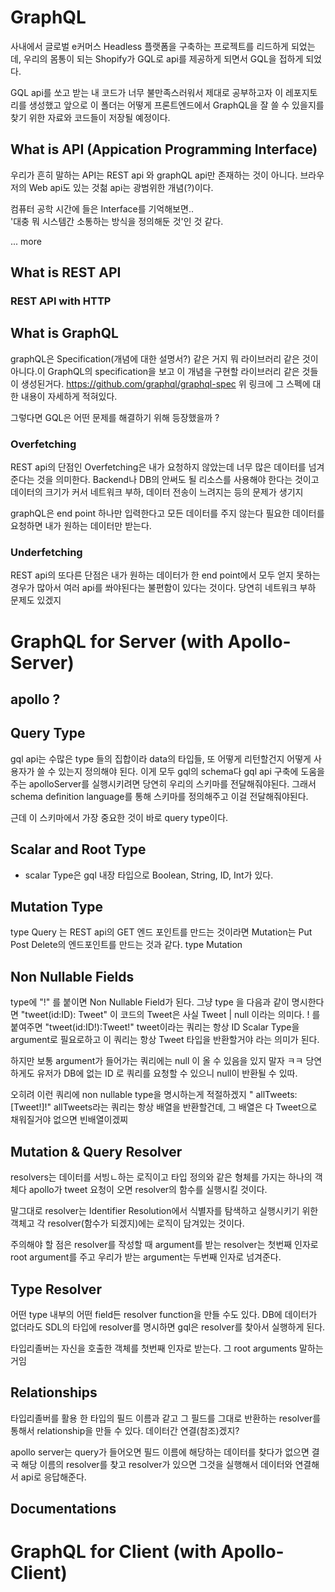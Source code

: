 # GraphQL

사내에서 글로벌 e커머스 Headless 플랫폼을 구축하는 프로젝트를 리드하게 되었는데, 우리의 몸통이 되는 Shopify가 GQL로 api를 제공하게 되면서 GQL을 접하게 되었다.

GQL api를 쏘고 받는 내 코드가 너무 불만족스러워서 제대로 공부하고자 이 레포지토리를 생성했고 앞으로 이 폴더는 어떻게 프론트엔드에서 GraphQL을 잘 쓸 수 있을지를 찾기 위한 자료와 코드들이 저장될 예정이다.

## What is API (Appication Programming Interface)

우리가 흔히 말하는 API는 REST api 와 graphQL api만 존재하는 것이 아니다.
브라우저의 Web api도 있는 것첢 api는 광범위한 개념(?)이다.

컴퓨터 공학 시간에 들은 Interface를 기억해보면..  
'대충 뭐 시스템간 소통하는 방식을 정의해둔 것'인 것 같다.

... more

## What is REST API

### REST API with HTTP

## What is GraphQL

graphQL은 Specification(개념에 대한 설명서?) 같은 거지 뭐 라이브러리 같은 것이 아니다.이 GraphQL의 specification을 보고 이 개념을 구현할 라이브러리 같은 것들이 생성된거다.
https://github.com/graphql/graphql-spec
위 링크에 그 스펙에 대한 내용이 자세하게 적혀있다.

그렇다면 GQL은 어떤 문제를 해결하기 위해 등장했을까 ?

### Overfetching

REST api의 단점인 Overfetching은 내가 요청하지 않았는데 너무 많은 데이터를 넘겨준다는 것을 의미한다. Backend나 DB의 안써도 될 리소스를 사용해야 한다는 것이고 데이터의 크기가 커서 네트워크 부하, 데이터 전송이 느려지는 등의 문제가 생기지

graphQL은 end point 하나만 입력한다고 모든 데이터를 주지 않는다
필요한 데이터를 요청하면 내가 원하는 데이터만 받는다.

### Underfetching

REST api의 또다른 단점은 내가 원하는 데이터가 한 end point에서 모두 얻지 못하는 경우가 많아서 여러 api를 쏴야된다는 불편함이 있다는 것이다. 당연히 네트워크 부하 문제도 있겠지

# GraphQL for Server (with Apollo-Server)

## apollo ?

## Query Type

gql api는 수많은 type 들의 집합이라 data의 타입들, 또 어떻게 리턴할건지 어떻게 사용자가 쓸 수 있는지 정의해야 된다.
이게 모두 gql의 schema다 gql api 구축에 도움을 주는 apolloServer를 실행시키려면 당연히 우리의 스키마를 전달해줘야된다.
그래서 schema definition language를 통해 스키마를 정의해주고 이걸 전달해줘야된다.

근데 이 스키마에서 가장 중요한 것이 바로 query type이다.

## Scalar and Root Type

-   scalar Type은 gql 내장 타입으로 Boolean, String, ID, Int가 있다.

## Mutation Type

type Query 는 REST api의 GET 엔드 포인트를 만드는 것이라면
Mutation는 Put Post Delete의 엔드포인트를 만드는 것과 같다.
type Mutation

## Non Nullable Fields

type에 "!" 를 붙이면 Non Nullable Field가 된다.
그냥 type 을 다음과 같이 명시한다면 "tweet(id:ID): Tweet" 이 코드의 Tweet은
사실 Tweet | null 이라는 의미다.
! 를 붙여주면 "tweet(id:ID!):Tweet!" tweet이라는 쿼리는 항상 ID Scalar Type을 argument로 필요로하고 이 쿼리는 항상 Tweet 타입을 반환할거야 라는 의미가 된다.

하지만 보통 argument가 들어가는 쿼리에는 null 이 올 수 있음을 있지 말자 ㅋㅋ
당연하게도 유저가 DB에 없는 ID 로 쿼리를 요청할 수 있으니 null이 반환될 수 있따.

오히려 이런 쿼리에 non nullable type을 명시하는게 적절하겠지
" allTweets: [Tweet!]!"
allTweets라는 쿼리는 항상 배열을 반환할건데, 그 배열은 다 Tweet으로 채워질거야
없으면 빈배열이겠찌

## Mutation & Query Resolver

resolvers는 데이터를 서빙ㄴ하는 로직이고 타입 정의와 같은 형체를 가지는 하나의 객체다
apollo가 tweet 요청이 오면 resolver의 함수를 실행시킬 것이다.

말그대로 resolver는 Identifier Resolution에서 식별자를 탐색하고 실행시키기 위한 객체고 각 resolver(함수가 되겠지)에는 로직이 담겨있는 것이다.

주의해야 할 점은 resolver를 작성할 때
argument를 받는 resolver는 첫번째 인자로 root argument를 주고
우리가 받는 argument는 두번째 인자로 넘겨준다.

## Type Resolver

어떤 type 내부의 어떤 field든 resolver function을 만들 수도 있다.
DB에 데이터가 없더라도 SDL의 타입에 resolver를 명시하면
gql은 resolver를 찾아서 실행하게 된다.

타입리졸버는 자신을 호출한 객체를 첫번째 인자로 받는다.
그 root arguments 말하는 거임

## Relationships

타입리졸버를 활용
한 타입의 필드 이름과 같고 그 필드를 그대로 반환하는 resolver를 통해서
relationship을 만들 수 있다. 데이터간 연결(참조)겠지?

apollo server는 query가 들어오면 필드 이름에 해당하는 데이터를 찾다가 없으면 결국 해당 이름의 resolver를 찾고 resolver가 있으면 그것을 실행해서 데이터와 연결해서
api로 응답해준다.

## Documentations

# GraphQL for Client (with Apollo-Client)
